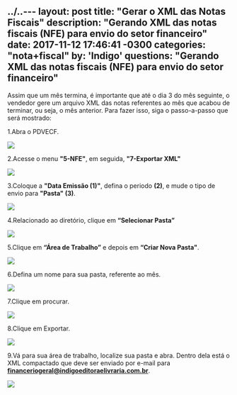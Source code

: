 ../..---
layout: post
title: "Gerar o XML das Notas Fiscais"
description: "Gerando XML das notas fiscais (NFE) para envio do setor financeiro"
date:   2017-11-12 17:46:41 -0300
categories: "nota+fiscal"
by: 'Indigo'
questions: "Gerando XML das notas fiscais (NFE) para envio do setor financeiro"
---

Assim que um mês termina, é importante que até o dia 3 do mês seguinte, o vendedor gere um arquivo XML das notas referentes ao mês que acabou de terminar, ou seja, o mês anterior. Para fazer isso, siga o passo-a-passo que será mostrado:

1.Abra o PDVECF.

  ![](../../assets/img/notasfiscais/-02/01.png)

2.Acesse o menu **"5-NFE"**, em seguida, **"7-Exportar XML"**

  ![](../../assets/img/notasfiscais/-02/02.png)

3.Coloque a **"Data Emissão (1)"**, defina o periodo **(2)**, e mude o tipo de envio para **"Pasta" (3)**.

  ![](../../assets/img/notasfiscais/-02/03.png)

4.Relacionado ao diretório, clique em **“Selecionar Pasta”**

  ![](../../assets/img/notasfiscais/-02/04.png)

5.Clique em **“Área de Trabalho”** e depois em **“Criar Nova Pasta"**.

  ![](../../assets/img/notasfiscais/-02/05.png)

6.Defina um nome para sua pasta, referente ao mês.

  ![](../../assets/img/notasfiscais/-02/06.1.png)

7.Clique em procurar.

  ![](../../assets/img/notasfiscais/-02/07.gif)

8.Clique em Exportar.

  ![](../../assets/img/notasfiscais/-02/08.gif)

9.Vá para sua área de trabalho, localize sua pasta e abra. Dentro dela está o XML compactado que deve ser enviado por e-mail para **financeriogeral@indigoeditoraelivraria.com.br**.

  ![](../../assets/img/notasfiscais/-02/09.png)
